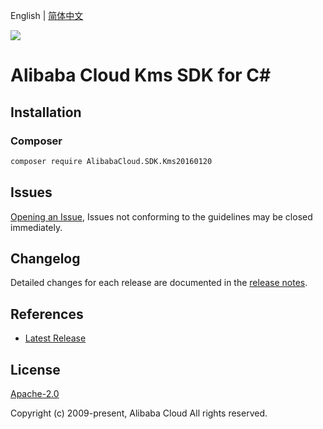 English | [简体中文](README-CN.md)

![](https://aliyunsdk-pages.alicdn.com/icons/AlibabaCloud.svg)

# Alibaba Cloud Kms SDK for C#

## Installation

### Composer

```bash
composer require AlibabaCloud.SDK.Kms20160120
```

## Issues

[Opening an Issue](https://github.com/aliyun/alibabacloud-csharp-sdk/issues/new), Issues not conforming to the guidelines may be closed immediately.

## Changelog

Detailed changes for each release are documented in the [release notes](./ChangeLog.md).

## References

* [Latest Release](https://github.com/aliyun/alibabacloud-csharp-sdk/)

## License

[Apache-2.0](http://www.apache.org/licenses/LICENSE-2.0)

Copyright (c) 2009-present, Alibaba Cloud All rights reserved.
